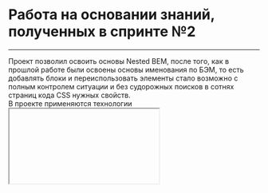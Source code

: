 # Работа на основании знаний, полученных в спринте №2
------ 
Проект позволил освоить основы Nested BEM, после того, как в прошлой работе были освоены основы именования по БЭМ, то есть добавлять блоки и переиспользовать элементы стало возможно с полным контролем ситуации и без судорожных поисков в сотнях страниц кода CSS нужных свойств.  
В проекте применяются технологии <iframe>, свойства анимации в сочетании со свойствами transition и transform, используются возможности ключевых кадров keyframes.  
В планах по доработке - ввести кроссбраузерность для элементов iframe, написать простую форму для связи с автором проекта в комментарии.